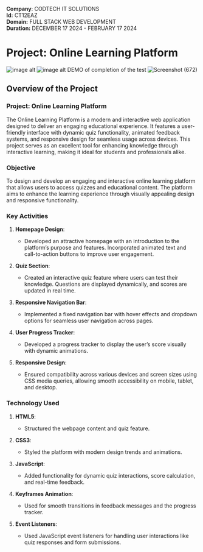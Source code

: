 
**Company**: CODTECH IT SOLUTIONS  
**Id:** CT12EAZ  
**Domain:** FULL STACK WEB DEVELOPMENT  
**Duration:** DECEMBER 17 2024 - FEBRUARY 17 2024  

# Project: Online Learning Platform


![image alt](https://github.com/user-attachments/assets/c4f2ae64-1de5-4629-8de6-ec6930867484)
![image alt](https://github.com/user-attachments/assets/027d98ba-90a4-4164-ba4b-f6cc26f8c618)
DEMO of completion of the test
![Screenshot (672)](https://github.com/user-attachments/assets/ce133220-db60-4c94-a457-3bf7415418d7)

## Overview of the Project

### Project: Online Learning Platform

The Online Learning Platform is a modern and interactive web application designed to deliver an engaging educational experience. It features a user-friendly interface with dynamic quiz functionality, animated feedback systems, and responsive design for seamless usage across devices. This project serves as an excellent tool for enhancing knowledge through interactive learning, making it ideal for students and professionals alike.

### Objective

To design and develop an engaging and interactive online learning platform that allows users to access quizzes and educational content. The platform aims to enhance the learning experience through visually appealing design and responsive functionality.



### Key Activities

1. **Homepage Design**:
   - Developed an attractive homepage with an introduction to the platform’s purpose and features. Incorporated animated text and call-to-action buttons to improve user engagement.
     
2. **Quiz Section**:
   - Created an interactive quiz feature where users can test their knowledge. Questions are displayed dynamically, and scores are updated in real time.
     
3. **Responsive Navigation Bar**:
   - Implemented a fixed navigation bar with hover effects and dropdown options for seamless user navigation across pages.

4. **User Progress Tracker**:
   - Developed a progress tracker to display the user’s score visually with dynamic animations.

5. **Responsive Design**:
   - Ensured compatibility across various devices and screen sizes using CSS media queries, allowing smooth accessibility on mobile, tablet, and desktop.



### Technology Used

1. **HTML5**:
   - Structured the webpage content and quiz feature.

2. **CSS3**:
   - Styled the platform with modern design trends and animations.

3. **JavaScript**:
   - Added functionality for dynamic quiz interactions, score calculation, and real-time feedback.

4. **Keyframes Animation**:
   - Used for smooth transitions in feedback messages and the progress tracker.

5. **Event Listeners**:
   - Used JavaScript event listeners for handling user interactions like quiz responses and form submissions.


